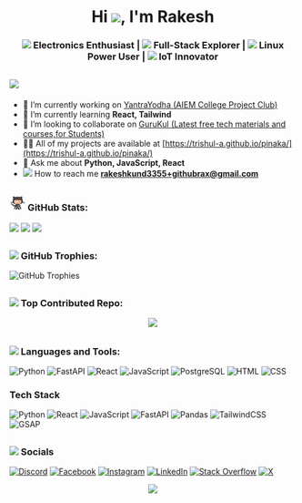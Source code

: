 <!-- <h1 align="center">Hi <img src="https://media.tenor.com/0CpFOKGVaeMAAAAi/hand-waving-hand.gif" height="32px">, I'm Rakesh</h1> -->
<h1 align="center">Hi <img src="https://fonts.gstatic.com/s/e/notoemoji/latest/1f44b/512.webp" height="40px">, I'm Rakesh</h1>
<h3 align="center"><img height="28px" src="https://media.tenor.com/umNL8sELi2kAAAAi/robot-joypixels.gif"> Electronics Enthusiast | <img src="https://www.emojiall.com/images/240/telegram/1f4bb.gif" height="24px"> Full-Stack Explorer | <img src="https://media.tenor.com/WTze0bfmYwAAAAAi/penguin-joypixels.gif" height="28px"> Linux Power User | <img src="https://fonts.gstatic.com/s/e/notoemoji/latest/1f4a1/512.webp" height="24px"> IoT Innovator</h3>


<!-- ## <h3 align="left">💫 About Me:</h3> --> 
## <h3 align="left"> <img src="https://media.tenor.com/WoNaTdqSsskAAAAi/about.gif" height="28px"> </h3>

- 🔭 I’m currently working on [YantraYodha (AIEM College Project Club)](https://yyaiem.github.io/yy/)
- 🌱 I’m currently learning **React, Tailwind**
- 👯 I’m looking to collaborate on [GuruKul (Latest free tech materials and courses,for Students)](https://yyaiem.github.io/gurukul/)
- 👨‍💻 All of my projects are available at [https://trishul-a.github.io/pinaka/](https://trishul-a.github.io/pinaka/)
- 💬 Ask me about **Python, JavaScript, React**
- <img src="https://media.tenor.com/LLw_QnML5v8AAAAi/adamjk-emojis.gif" height="20px"> How to reach me **rakeshkund3355+githubrax@gmail.com**

## <h3 align="left"><img src="https://raw.githubusercontent.com/iCharlesZ/FigureBed/master/img/octocat.gif" height="28px"> GitHub Stats: </h3> 
![](https://github-readme-stats.vercel.app/api?username=raxku2&theme=neon&hide_border=true&include_all_commits=false&count_private=false)
![](https://github-readme-stats.vercel.app/api/top-langs/?username=raxku2&theme=neon&hide_border=true&include_all_commits=true&count_private=true&layout=compact)
![](https://github-readme-streak-stats.herokuapp.com/?user=raxku2&theme=neon&hide_border=true)


## <h3 align="left"><img src="https://fonts.gstatic.com/s/e/notoemoji/latest/1f3c6/512.webp" height="24px"> GitHub Trophies: </h3>
![GitHub Trophies](https://github-profile-trophy.vercel.app/?username=raxku2&theme=radical&no-frame=true&no-bg=true&margin-w=4)


## <h3 align="left"><img src="https://fonts.gstatic.com/s/e/notoemoji/latest/2728/512.webp" height="24px"> Top Contributed Repo: </h3>

<div align="center">
  
![](https://github-contributor-stats.vercel.app/api?username=raxku2&limit=5&theme=neon&combine_all_yearly_contributions=true)
</div>

## <h3 align="left"><img src="https://www.emojiall.com/images/240/telegram/1f9f0.gif" height="30px"> Languages and Tools:</h3>



<p align="left">
  <img src="https://media.giphy.com/media/LMt9638dO8dftAjtco/giphy.gif" height="40" alt="Python">
  <img src="https://media.giphy.com/media/v1.Y2lkPTc5MGI3NjExZTJjMGU5b2UxYzNqcTZ5YmM1Y2ZzYXU2bnF2dmVwdXo5OHFlbmEwbiZlcD12MV9naWZzX3NlYXJjaCZjdD1n/hUL5gDLz6L7Ma/giphy.gif" height="40" alt="FastAPI">
  <img src="https://media.giphy.com/media/eNAsjO55tPbgaor7ma/giphy.gif" height="40" alt="React">
  <img src="https://media.giphy.com/media/XAxylRMCdpbEWUAvr8/giphy.gif" height="40" alt="JavaScript">
  <img src="https://media.giphy.com/media/CSYp9SL4x0xZa/giphy.gif" height="40" alt="PostgreSQL">
  <img src="https://media.giphy.com/media/fsEaZldNC8A1PJ3mwp/giphy.gif" height="40" alt="HTML">
  <img src="https://media.giphy.com/media/SS8CV2rQdlYNLtBCiF/giphy.gif" height="40" alt="CSS">
</p>

<h3>Tech Stack</h3>
<p align="left">
  <!-- Animated ones -->
  <img src="https://media.giphy.com/media/LMt9638dO8dftAjtco/giphy.gif" height="40" alt="Python">
  <img src="https://media.giphy.com/media/eNAsjO55tPbgaor7ma/giphy.gif" height="40" alt="React">
  <img src="https://media.giphy.com/media/XAxylRMCdpbEWUAvr8/giphy.gif" height="40" alt="JavaScript">
  
  <!-- Static but crisp -->
  <img src="https://fastapi.tiangolo.com/img/logo-margin/logo-teal.png" height="40" alt="FastAPI">
  <img src="https://upload.wikimedia.org/wikipedia/commons/e/ed/Pandas_logo.svg" height="40" alt="Pandas">
  <img src="https://upload.wikimedia.org/wikipedia/commons/d/d5/Tailwind_CSS_Logo.svg" height="40" alt="TailwindCSS">
  <img src="https://raw.githubusercontent.com/gsap-community/GSAP_Logo/master/GSAP_Logo_Green.svg" height="40" alt="GSAP">
</p>



## <h3 align="left"><img src="https://www.emojiall.com/images/240/telegram/1f4f1.gif" height="30px"> Socials</h3>
[![Discord](https://img.shields.io/badge/Discord-%237289DA.svg?logo=discord&logoColor=white)](https://discord.gg/discord) [![Facebook](https://img.shields.io/badge/Facebook-%231877F2.svg?logo=Facebook&logoColor=white)](https://facebook.com/facebook) [![Instagram](https://img.shields.io/badge/Instagram-%23E4405F.svg?logo=Instagram&logoColor=white)](https://instagram.com/insta) [![LinkedIn](https://img.shields.io/badge/LinkedIn-%230077B5.svg?logo=linkedin&logoColor=white)](https://linkedin.com/in/linkdin) [![Stack Overflow](https://img.shields.io/badge/-Stackoverflow-FE7A16?logo=stack-overflow&logoColor=white)](https://stackoverflow.com/users/stack) [![X](https://img.shields.io/badge/X-black.svg?logo=X&logoColor=white)](https://x.com/x) 
<!-- <p align="center">
  <img src="https://readme-typing-svg.herokuapp.com?font=Fira+Code&pause=1000&center=true&vCenter=true&width=435&lines=Thanks+for+visiting!+👋;Have+a+great+day!+🌟;Keep+Coding+and+Building!+💻" alt="Typing SVG" />
</p> -->
<p align="center">
  <img src="https://capsule-render.vercel.app/api?type=waving&color=0:36D1DC,100:5B86E5&height=120&section=footer" />
</p>



